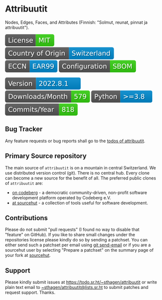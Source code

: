 # Attribuutit

Nodes, Edges, Faces, and Attributes (Finnish: "Solmut, reunat, pinnat ja attribuutit").

[![license](badges/license-spdx-mit.svg)](https://git.sr.ht/~sthagen/attribuutit/tree/default/item/LICENSE)
[![Country of Origin](badges/country-of-origin-name-switzerland-neutral.svg)](https://git.sr.ht/~sthagen/attribuutit/tree/default/item/COUNTRY-OF-ORIGIN)
[![Export Classification Control Number (ECCN)](badges/export-control-classification-number_eccn-ear99-neutral.svg)](https://git.sr.ht/~sthagen/attribuutit/tree/default/item/EXPORT-CONTROL-CLASSIFICATION-NUMBER)
[![Configuration](badges/configuration-sbom.svg)](third-party/index.html)

[![Version](badges/latest-release.svg)](https://pypi.python.org/pypi/attribuutit/)
[![Downloads](badges/downloads-per-month.svg)](https://pepy.tech/project/attribuutit)
[![Python](badges/python-versions.svg)](https://pypi.python.org/pypi/attribuutit/)
[![Maintenance Status](badges/commits-per-year.svg)](https://git.sr.ht/~sthagen/attribuutit/log)

## Bug Tracker

Any feature requests or bug reports shall go to the [todos of attribuutit](https://todo.sr.ht/~sthagen/attribuutit).

## Primary Source repository

The main source of `attribuutit` is on a mountain in central Switzerland.
We use distributed version control (git).
There is no central hub.
Every clone can become a new source for the benefit of all.
The preferred public clones of `attribuutit` are:

* [on codeberg](https://codeberg.org/sthagen/attribuutit) - a democratic community-driven, non-profit software development platform operated by Codeberg e.V.
* [at sourcehut](https://git.sr.ht/~sthagen/attribuutit) - a collection of tools useful for software development.

## Contributions

Please do not submit "pull requests" (I found no way to disable that "feature" on GitHub).
If you like to share small changes under the repositories license please kindly do so by sending a patchset.
You can either send such a patchset per email using [git send-email](https://git-send-email.io) or 
if you are a sourcehut user by selecting "Prepare a patchset" on the summary page of your fork at [sourcehut](https://git.sr.ht/).

## Support

Please kindly submit issues at <https://todo.sr.ht/~sthagen/attribuutit> or write plain text email to <~sthagen/attribuutit@lists.sr.ht> to submit patches and request support. Thanks.
